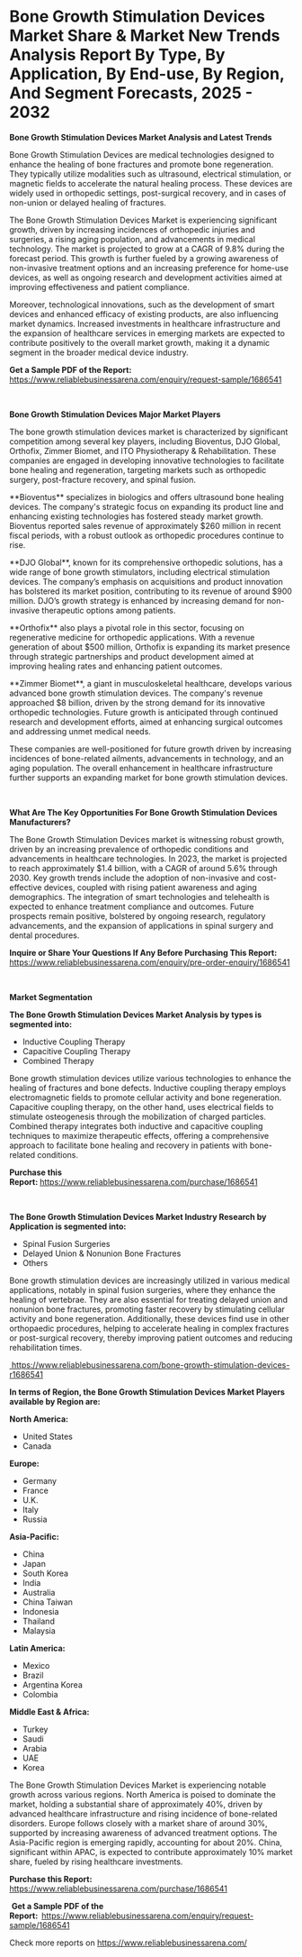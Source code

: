 <p><h1>Bone Growth Stimulation Devices Market Share & Market New Trends Analysis Report By Type, By Application, By End-use, By Region, And Segment Forecasts, 2025 - 2032</h1></p><p><strong>Bone Growth Stimulation Devices Market Analysis and Latest Trends</strong></p>
<p><p>Bone Growth Stimulation Devices are medical technologies designed to enhance the healing of bone fractures and promote bone regeneration. They typically utilize modalities such as ultrasound, electrical stimulation, or magnetic fields to accelerate the natural healing process. These devices are widely used in orthopedic settings, post-surgical recovery, and in cases of non-union or delayed healing of fractures.</p><p>The Bone Growth Stimulation Devices Market is experiencing significant growth, driven by increasing incidences of orthopedic injuries and surgeries, a rising aging population, and advancements in medical technology. The market is projected to grow at a CAGR of 9.8% during the forecast period. This growth is further fueled by a growing awareness of non-invasive treatment options and an increasing preference for home-use devices, as well as ongoing research and development activities aimed at improving effectiveness and patient compliance.</p><p>Moreover, technological innovations, such as the development of smart devices and enhanced efficacy of existing products, are also influencing market dynamics. Increased investments in healthcare infrastructure and the expansion of healthcare services in emerging markets are expected to contribute positively to the overall market growth, making it a dynamic segment in the broader medical device industry.</p></p>
<p><strong>Get a Sample PDF of the Report:&nbsp;</strong> <a href="https://www.reliablebusinessarena.com/enquiry/request-sample/1686541?utm_campaign=2527&utm_medium=2&utm_source=Github&utm_content=ia&utm_term=03032025&utm_id=bone-growth-stimulation-devices">https://www.reliablebusinessarena.com/enquiry/request-sample/1686541</a></p>
<p>&nbsp;</p>
<p><strong>Bone Growth Stimulation Devices Major Market Players</strong></p>
<p><p>The bone growth stimulation devices market is characterized by significant competition among several key players, including Bioventus, DJO Global, Orthofix, Zimmer Biomet, and ITO Physiotherapy & Rehabilitation. These companies are engaged in developing innovative technologies to facilitate bone healing and regeneration, targeting markets such as orthopedic surgery, post-fracture recovery, and spinal fusion.</p><p>**Bioventus** specializes in biologics and offers ultrasound bone healing devices. The company's strategic focus on expanding its product line and enhancing existing technologies has fostered steady market growth. Bioventus reported sales revenue of approximately $260 million in recent fiscal periods, with a robust outlook as orthopedic procedures continue to rise.</p><p>**DJO Global**, known for its comprehensive orthopedic solutions, has a wide range of bone growth stimulators, including electrical stimulation devices. The company’s emphasis on acquisitions and product innovation has bolstered its market position, contributing to its revenue of around $900 million. DJO’s growth strategy is enhanced by increasing demand for non-invasive therapeutic options among patients.</p><p>**Orthofix** also plays a pivotal role in this sector, focusing on regenerative medicine for orthopedic applications. With a revenue generation of about $500 million, Orthofix is expanding its market presence through strategic partnerships and product development aimed at improving healing rates and enhancing patient outcomes.</p><p>**Zimmer Biomet**, a giant in musculoskeletal healthcare, develops various advanced bone growth stimulation devices. The company's revenue approached $8 billion, driven by the strong demand for its innovative orthopedic technologies. Future growth is anticipated through continued research and development efforts, aimed at enhancing surgical outcomes and addressing unmet medical needs.</p><p>These companies are well-positioned for future growth driven by increasing incidences of bone-related ailments, advancements in technology, and an aging population. The overall enhancement in healthcare infrastructure further supports an expanding market for bone growth stimulation devices.</p></p>
<p>&nbsp;</p>
<p><strong>What Are The Key Opportunities For Bone Growth Stimulation Devices Manufacturers?</strong></p>
<p><p>The Bone Growth Stimulation Devices market is witnessing robust growth, driven by an increasing prevalence of orthopedic conditions and advancements in healthcare technologies. In 2023, the market is projected to reach approximately $1.4 billion, with a CAGR of around 5.6% through 2030. Key growth trends include the adoption of non-invasive and cost-effective devices, coupled with rising patient awareness and aging demographics. The integration of smart technologies and telehealth is expected to enhance treatment compliance and outcomes. Future prospects remain positive, bolstered by ongoing research, regulatory advancements, and the expansion of applications in spinal surgery and dental procedures.</p></p>
<p><strong>Inquire or Share Your Questions If Any Before Purchasing This Report:</strong> <a href="https://www.reliablebusinessarena.com/enquiry/pre-order-enquiry/1686541?utm_campaign=2527&utm_medium=2&utm_source=Github&utm_content=ia&utm_term=03032025&utm_id=bone-growth-stimulation-devices">https://www.reliablebusinessarena.com/enquiry/pre-order-enquiry/1686541</a></p>
<p>&nbsp;</p>
<p><strong>Market Segmentation</strong></p>
<p><strong>The Bone Growth Stimulation Devices Market Analysis by types is segmented into:</strong></p>
<p><ul><li>Inductive Coupling Therapy</li><li>Capacitive Coupling Therapy</li><li>Combined Therapy</li></ul></p>
<p><p>Bone growth stimulation devices utilize various technologies to enhance the healing of fractures and bone defects. Inductive coupling therapy employs electromagnetic fields to promote cellular activity and bone regeneration. Capacitive coupling therapy, on the other hand, uses electrical fields to stimulate osteogenesis through the mobilization of charged particles. Combined therapy integrates both inductive and capacitive coupling techniques to maximize therapeutic effects, offering a comprehensive approach to facilitate bone healing and recovery in patients with bone-related conditions.</p></p>
<p><strong>Purchase this Report:&nbsp;</strong><a href="https://www.reliablebusinessarena.com/purchase/1686541?utm_campaign=2527&utm_medium=2&utm_source=Github&utm_content=ia&utm_term=03032025&utm_id=bone-growth-stimulation-devices">https://www.reliablebusinessarena.com/purchase/1686541</a></p>
<p>&nbsp;</p>
<p><strong>The Bone Growth Stimulation Devices Market Industry Research by Application is segmented into:</strong></p>
<p><ul><li>Spinal Fusion Surgeries</li><li>Delayed Union & Nonunion Bone Fractures</li><li>Others</li></ul></p>
<p><p>Bone growth stimulation devices are increasingly utilized in various medical applications, notably in spinal fusion surgeries, where they enhance the healing of vertebrae. They are also essential for treating delayed union and nonunion bone fractures, promoting faster recovery by stimulating cellular activity and bone regeneration. Additionally, these devices find use in other orthopaedic procedures, helping to accelerate healing in complex fractures or post-surgical recovery, thereby improving patient outcomes and reducing rehabilitation times.</p></p>
<p><a href="https://www.reliablebusinessarena.com/bone-growth-stimulation-devices-r1686541?utm_campaign=2527&utm_medium=2&utm_source=Github&utm_content=ia&utm_term=03032025&utm_id=bone-growth-stimulation-devices">&nbsp;https://www.reliablebusinessarena.com/bone-growth-stimulation-devices-r1686541</a></p>
<p><strong>In terms of Region, the Bone Growth Stimulation Devices Market Players available by Region are:</strong></p>
<p>
    <p> <strong> North America: </strong>
        <ul>
            <li>United States</li>
            <li>Canada</li>
        </ul>
        </p> 
    <p> <strong> Europe: </strong>
        <ul>
            <li>Germany</li>
            <li>France</li>
            <li>U.K.</li>
            <li>Italy</li>
            <li>Russia</li>
        </ul>
        </p> 
    <p> <strong> Asia-Pacific: </strong>
        <ul>
            <li>China</li>
            <li>Japan</li>
            <li>South Korea</li>
            <li>India</li>
            <li>Australia</li>
            <li>China Taiwan</li>
            <li>Indonesia</li>
            <li>Thailand</li>
            <li>Malaysia</li>
        </ul>
        </p> 
    <p> <strong> Latin America: </strong>
        <ul>
            <li>Mexico</li>
            <li>Brazil</li>
            <li>Argentina Korea</li>
            <li>Colombia</li>
        </ul>
        </p> 
    <p> <strong> Middle East & Africa: </strong>
        <ul>
            <li>Turkey</li>
            <li>Saudi</li>
            <li>Arabia</li>
            <li>UAE</li>
            <li>Korea</li>
        </ul>
    </p>
    </p>
<p><p>The Bone Growth Stimulation Devices Market is experiencing notable growth across various regions. North America is poised to dominate the market, holding a substantial share of approximately 40%, driven by advanced healthcare infrastructure and rising incidence of bone-related disorders. Europe follows closely with a market share of around 30%, supported by increasing awareness of advanced treatment options. The Asia-Pacific region is emerging rapidly, accounting for about 20%. China, significant within APAC, is expected to contribute approximately 10% market share, fueled by rising healthcare investments.</p></p>
<p><strong>Purchase this Report: </strong><a href="https://www.reliablebusinessarena.com/purchase/1686541?utm_campaign=2527&utm_medium=2&utm_source=Github&utm_content=ia&utm_term=03032025&utm_id=bone-growth-stimulation-devices">https://www.reliablebusinessarena.com/purchase/1686541</a></p>
<p>&nbsp;<strong>Get a Sample PDF of the Report:&nbsp;&nbsp;</strong><a href="https://www.reliablebusinessarena.com/enquiry/request-sample/1686541?utm_campaign=2527&utm_medium=2&utm_source=Github&utm_content=ia&utm_term=03032025&utm_id=bone-growth-stimulation-devices">https://www.reliablebusinessarena.com/enquiry/request-sample/1686541</a></p>
<p><strong></strong></p>
<p>Check more reports on <a href="https://www.reliablebusinessarena.com/?utm_campaign=2527&utm_medium=2&utm_source=Github&utm_content=ia&utm_term=03032025&utm_id=bone-growth-stimulation-devices">https://www.reliablebusinessarena.com/</a></p>